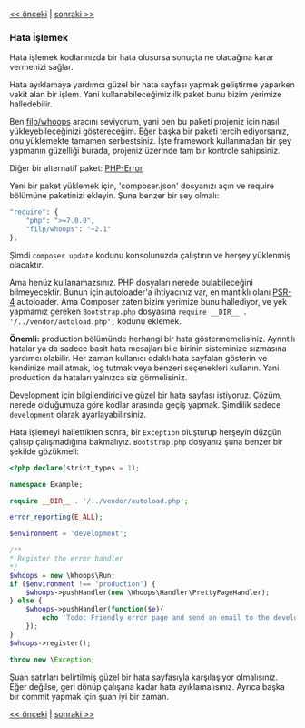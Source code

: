 [<< önceki](02-composer.md) | [sonraki >>](04-http.md)

### Hata İşlemek

Hata işlemek kodlarınızda bir hata oluşursa sonuçta ne olacağına karar vermenizi sağlar.

Hata ayıklamaya yardımcı güzel bir hata sayfası yapmak geliştirme yaparken vakit alan bir işlem. Yani kullanabileceğimiz ilk paket bunu bizim yerimize halledebilir.

Ben [filp/whoops](https://github.com/filp/whoops) aracını seviyorum, yani ben bu paketi projeniz için nasıl yükleyebileceğinizi göstereceğim. Eğer başka bir paketi tercih ediyorsanız, onu yüklemekte tamamen serbestsiniz. İşte framework kullanmadan bir şey yapmanın güzelliği burada, projeniz üzerinde tam bir kontrole sahipsiniz.

Diğer bir alternatif paket: [PHP-Error](https://github.com/JosephLenton/PHP-Error)

Yeni bir paket yüklemek için, 'composer.json' dosyanızı açın ve require bölümüne paketinizi ekleyin. Şuna benzer bir şey olmalı:

```php
"require": {
    "php": ">=7.0.0",
    "filp/whoops": "~2.1"
},
```

Şimdi `composer update` kodunu konsolunuzda çalıştırın ve herşey yüklenmiş olacaktır.

Ama henüz kullanamazsınız. PHP dosyaları nerede bulabileceğini bilmeyecektir. Bunun için autoloader'a ihtiyacınız var, en mantıklı olanı [PSR-4](http://www.php-fig.org/psr/psr-4/) autoloader. Ama Composer zaten bizim yerimize bunu hallediyor, ve yek yapmamız gereken `Bootstrap.php` dosyasına `require __DIR__ . '/../vendor/autoload.php';` kodunu eklemek.

**Önemli:** production bölümünde herhangi bir hata göstermemelisiniz. Ayrıntılı hatalar ya da sadece basit hata mesajları bile birinin sisteminize sızmasına yardımcı olabilir. Her zaman kullanıcı odaklı hata sayfaları gösterin ve kendinize mail atmak, log tutmak veya benzeri seçenekleri kullanın. Yani production da hataları yalnızca siz görmelisiniz.

Development için bilgilendirici ve güzel bir hata sayfası istiyoruz. Çözüm, nerede olduğumuza göre kodlar arasında geçiş yapmak. Şimdilik sadece `development` olarak ayarlayabilirsiniz.

Hata işlemeyi hallettikten sonra, bir `Exception` oluşturup herşeyin düzgün çalışıp çalışmadığına bakmalıyız. `Bootstrap.php` dosyanız şuna benzer bir şekilde gözükmeli:

```php
<?php declare(strict_types = 1);

namespace Example;

require __DIR__ . '/../vendor/autoload.php';

error_reporting(E_ALL);

$environment = 'development';

/**
* Register the error handler
*/
$whoops = new \Whoops\Run;
if ($environment !== 'production') {
    $whoops->pushHandler(new \Whoops\Handler\PrettyPageHandler);
} else {
    $whoops->pushHandler(function($e){
        echo 'Todo: Friendly error page and send an email to the developer';
    });
}
$whoops->register();

throw new \Exception;

```

Şuan satırları belirtilmiş güzel bir hata sayfasıyla karşılaşıyor olmalısınız. Eğer değilse, geri dönüp çalışana kadar hata ayıklamalısınız. Ayrıca başka bir commit yapmak için şuan iyi bir zaman.

[<< önceki](02-composer.md) | [sonraki >>](04-http.md)
